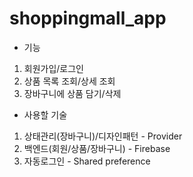 # shoppingmall_app

- 기능

1. 회원가입/로그인
2. 상품 목록 조회/상세 조회
3. 장바구니에 상품 담기/삭제

- 사용할 기술
1. 상태관리(장바구니)/디자인패턴 - Provider
2. 백엔드(회원/상품/장바구니) - Firebase
3. 자동로그인 - Shared preference